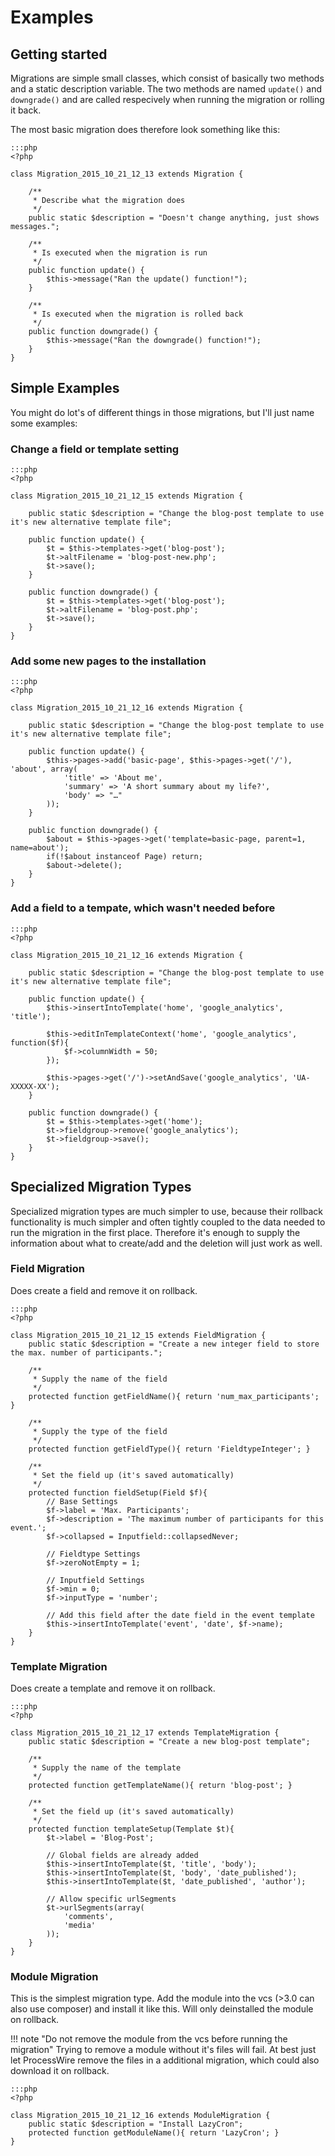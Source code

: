 # Examples 

## Getting started

Migrations are simple small classes, which consist of basically two methods and a static description variable. The two methods are named `update()` and `downgrade()` and are called respecively when running the migration or rolling it back.

The most basic migration does therefore look something like this:

```
:::php
<?php

class Migration_2015_10_21_12_13 extends Migration {
	
	/**
	 * Describe what the migration does
	 */
	public static $description = "Doesn't change anything, just shows messages.";

	/**
	 * Is executed when the migration is run
	 */
	public function update() {
		$this->message("Ran the update() function!");
	}

	/**
	 * Is executed when the migration is rolled back
	 */
	public function downgrade() {
		$this->message("Ran the downgrade() function!");
	}
}
```

## Simple Examples

You might do lot's of different things in those migrations, but I'll just name some examples:

### Change a field or template setting  

```
:::php
<?php

class Migration_2015_10_21_12_15 extends Migration {
	
	public static $description = "Change the blog-post template to use it's new alternative template file";

	public function update() {
		$t = $this->templates->get('blog-post');
		$t->altFilename = 'blog-post-new.php';
		$t->save();
	}

	public function downgrade() {
		$t = $this->templates->get('blog-post');
		$t->altFilename = 'blog-post.php';
		$t->save();
	}
}
```

### Add some new pages to the installation

```
:::php
<?php

class Migration_2015_10_21_12_16 extends Migration {
	
	public static $description = "Change the blog-post template to use it's new alternative template file";

	public function update() {
		$this->pages->add('basic-page', $this->pages->get('/'), 'about', array(
			'title' => 'About me',
			'summary' => 'A short summary about my life?',
			'body' => "…"
		));
	}

	public function downgrade() {
		$about = $this->pages->get('template=basic-page, parent=1, name=about');
		if(!$about instanceof Page) return;
		$about->delete();
	}
}
```

### Add a field to a tempate, which wasn't needed before

```
:::php
<?php

class Migration_2015_10_21_12_16 extends Migration {
	
	public static $description = "Change the blog-post template to use it's new alternative template file";

	public function update() {
		$this->insertIntoTemplate('home', 'google_analytics', 'title');

		$this->editInTemplateContext('home', 'google_analytics', function($f){
			$f->columnWidth = 50;
		});

		$this->pages->get('/')->setAndSave('google_analytics', 'UA-XXXXX-XX');
	}

	public function downgrade() {
		$t = $this->templates->get('home');
		$t->fieldgroup->remove('google_analytics');
		$t->fieldgroup->save();
	}
}
```


## Specialized Migration Types

Specialized migration types are much simpler to use, because their rollback functionality is much simpler and often tightly coupled to the data needed to run the migration in the first place. Therefore it's enough to supply the information about what to create/add and the deletion will just work as well.

### Field Migration

Does create a field and remove it on rollback.

```
:::php
<?php

class Migration_2015_10_21_12_15 extends FieldMigration {
	public static $description = "Create a new integer field to store the max. number of participants.";

	/**
	 * Supply the name of the field
	 */
	protected function getFieldName(){ return 'num_max_participants'; }

	/**
	 * Supply the type of the field
	 */
	protected function getFieldType(){ return 'FieldtypeInteger'; }

	/**
	 * Set the field up (it's saved automatically)
	 */
	protected function fieldSetup(Field $f){
		// Base Settings
		$f->label = 'Max. Participants';
		$f->description = 'The maximum number of participants for this event.';
		$f->collapsed = Inputfield::collapsedNever;

		// Fieldtype Settings
		$f->zeroNotEmpty = 1;

		// Inputfield Settings
		$f->min = 0;
		$f->inputType = 'number';

		// Add this field after the date field in the event template
		$this->insertIntoTemplate('event', 'date', $f->name);
	}
}
```

### Template Migration

Does create a template and remove it on rollback.

```
:::php
<?php

class Migration_2015_10_21_12_17 extends TemplateMigration {
	public static $description = "Create a new blog-post template";

	/**
	 * Supply the name of the template
	 */
	protected function getTemplateName(){ return 'blog-post'; }

	/**
	 * Set the field up (it's saved automatically)
	 */
	protected function templateSetup(Template $t){
		$t->label = 'Blog-Post';

		// Global fields are already added
		$this->insertIntoTemplate($t, 'title', 'body');
		$this->insertIntoTemplate($t, 'body', 'date_published');
		$this->insertIntoTemplate($t, 'date_published', 'author');

		// Allow specific urlSegments
		$t->urlSegments(array(
			'comments',
			'media'
		));
	}
}
```

### Module Migration

This is the simplest migration type. Add the module into the vcs (>3.0 can also use composer) and install it like this. Will only deinstalled the module on rollback.

!!! note "Do not remove the module from the vcs before running the migration"
		Trying to remove a module without it's files will fail. At best just let ProcessWire remove the files in a additional migration, which could also download it on rollback.

```
:::php
<?php

class Migration_2015_10_21_12_16 extends ModuleMigration {
	public static $description = "Install LazyCron";
	protected function getModuleName(){ return 'LazyCron'; }
}
```